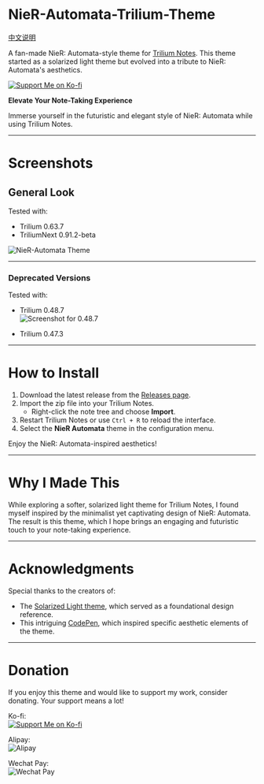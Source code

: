 # NieR-Automata-Trilium-Theme

[中文说明](README_CN.md)

A fan-made NieR: Automata-style theme for [Trilium Notes](https://github.com/zadam/trilium). This theme started as a solarized light theme but evolved into a tribute to NieR: Automata's aesthetics.

[![Support Me on Ko-fi](https://ko-fi.com/img/githubbutton_sm.svg)](https://ko-fi.com/nriver)

**Elevate Your Note-Taking Experience**

Immerse yourself in the futuristic and elegant style of NieR: Automata while using Trilium Notes.

---

# Screenshots

## General Look

Tested with:
- Trilium 0.63.7  
- TriliumNext 0.91.2-beta  

![NieR-Automata Theme](https://user-images.githubusercontent.com/6752679/143546413-7d02af61-ebeb-4f41-b061-a1c24e67eada.png)

---

### Deprecated Versions

Tested with:  
- Trilium 0.48.7  
![Screenshot for 0.48.7](https://user-images.githubusercontent.com/6752679/120321022-6586e180-c315-11eb-9765-119562c316f9.png)

- Trilium 0.47.3  

---

# How to Install

1. Download the latest release from the [Releases page](https://github.com/Nriver/NieR-Automata-Trilium-Theme/releases).
2. Import the zip file into your Trilium Notes.  
   - Right-click the note tree and choose **Import**.
3. Restart Trilium Notes or use `Ctrl + R` to reload the interface.
4. Select the **NieR Automata** theme in the configuration menu.

Enjoy the NieR: Automata-inspired aesthetics!

---

# Why I Made This

While exploring a softer, solarized light theme for Trilium Notes, I found myself inspired by the minimalist yet captivating design of NieR: Automata. The result is this theme, which I hope brings an engaging and futuristic touch to your note-taking experience.

---

# Acknowledgments

Special thanks to the creators of:
- The [Solarized Light theme](https://github.com/WKSu/trilium-solarized-theme), which served as a foundational design reference.
- This intriguing [CodePen](https://codepen.io/lgkonline/pen/WpMRQG), which inspired specific aesthetic elements of the theme.

---

# Donation

If you enjoy this theme and would like to support my work, consider donating. Your support means a lot!

Ko-fi:  
[![Support Me on Ko-fi](https://ko-fi.com/img/githubbutton_sm.svg)](https://ko-fi.com/nriver)

Alipay:  
![Alipay](https://github.com/Nriver/trilium-translation/raw/main/docs/alipay.png)

Wechat Pay:  
![Wechat Pay](https://github.com/Nriver/trilium-translation/raw/main/docs/wechat_pay.png)
